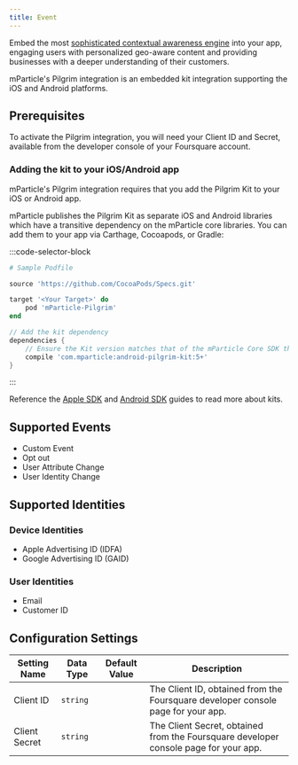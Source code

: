 ```yaml
---
title: Event
---
```


Embed the most [sophisticated contextual awareness engine](https://enterprise.foursquare.com/pilgrim) into your app, engaging users with personalized geo-aware content and providing businesses with a deeper understanding of their customers.

mParticle's Pilgrim integration is an embedded kit integration supporting the iOS and Android platforms.

## Prerequisites

To activate the Pilgrim integration, you will need your Client ID and Secret, available from the developer console of your Foursquare account.

### Adding the kit to your iOS/Android app

mParticle's Pilgrim integration requires that you add the Pilgrim Kit to your iOS or Android app.

mParticle publishes the Pilgrim Kit as separate iOS and Android libraries which have a transitive dependency on the mParticle core libraries. You can add them to your app via Carthage, Cocoapods, or Gradle:

:::code-selector-block
~~~ruby
# Sample Podfile

source 'https://github.com/CocoaPods/Specs.git'

target '<Your Target>' do
    pod 'mParticle-Pilgrim'
end
~~~

~~~groovy
// Add the kit dependency
dependencies {
    // Ensure the Kit version matches that of the mParticle Core SDK that you're using
    compile 'com.mparticle:android-pilgrim-kit:5+' 
}
~~~
:::

<!--
For iOS, note that the Taplytics SDK is a static library. Reference our documentation for [working with static libraries](/developers/sdk/ios/getting-started/#working-with-static-libraries).
-->

Reference the [Apple SDK](/developers/sdk/ios/kits/) and [Android SDK](/developers/sdk/android/kits/) guides to read more about kits.

## Supported Events

* Custom Event
* Opt out
* User Attribute Change
* User Identity Change

## Supported Identities

### Device Identities

* Apple Advertising ID (IDFA)
* Google Advertising ID (GAID)

### User Identities

* Email
* Customer ID



## Configuration Settings

Setting Name | Data Type | Default Value | Description 
|---|---|---|---
| Client ID | `string` | <unset> | The Client ID, obtained from the Foursquare developer console page for your app. |
| Client Secret | `string` | <unset> | The Client Secret, obtained from the Foursquare developer console page for your app.  |